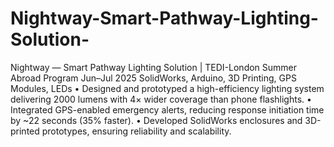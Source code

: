 # Nightway-Smart-Pathway-Lighting-Solution-

Nightway — Smart Pathway Lighting Solution | TEDI-London Summer Abroad Program 															Jun–Jul 2025
SolidWorks, Arduino, 3D Printing, GPS Modules, LEDs
•	Designed and prototyped a high-efficiency lighting system delivering 2000 lumens with 4× wider coverage than phone flashlights.
•	Integrated GPS-enabled emergency alerts, reducing response initiation time by ~22 seconds (35% faster).
•	Developed SolidWorks enclosures and 3D-printed prototypes, ensuring reliability and scalability.
